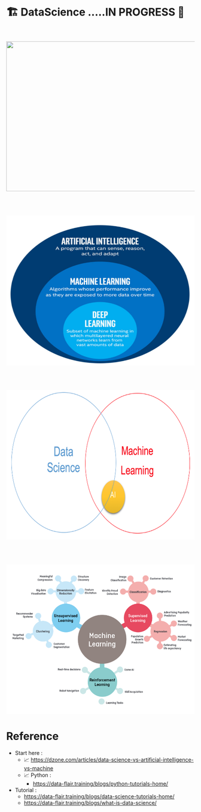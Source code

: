 

#  🏗️  DataScience .....IN PROGRESS 🚧 


<br>

<p align="center">
  <img width="600" height="400" src="" alt="">
</p>

<br>



<br>

<p align="center">
  <img width="600" height="400" src="ResourcesFiles/AllAboutData.png" alt="AllAboutData">
</p>

<br>



<br>

<p align="center">
  <img width="600" height="400" src="ResourcesFiles/DataScience-ML-AI.png" alt="DataScience-ML-AI">
</p>

<br>



<br>

<p align="center">
  <img width="600" height="400" src="ResourcesFiles/MachineLearningTypes.png" alt="">
</p>




# Reference

- Start here : 
  - :chart_with_upwards_trend: https://dzone.com/articles/data-science-vs-artificial-intelligence-vs-machine
  - :chart_with_upwards_trend: Python :
    - https://data-flair.training/blogs/python-tutorials-home/
-  Tutorial : 
   -  https://data-flair.training/blogs/data-science-tutorials-home/
   -  https://data-flair.training/blogs/what-is-data-science/

<!-- <br>

<p align="center">
  <img width="600" height="400" src="" alt="">
</p>

<br> -->
